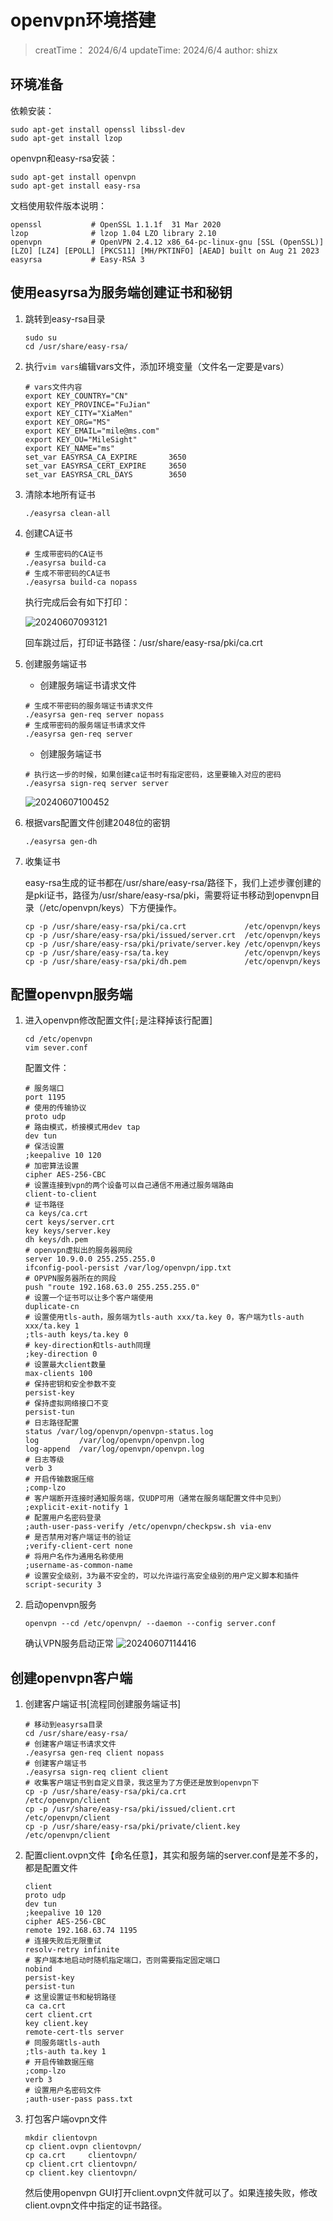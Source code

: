 # openvpn环境搭建

> creatTime： 2024/6/4
> updateTime: 2024/6/4
> author:     shizx

## 环境准备

依赖安装：
```shell
sudo apt-get install openssl libssl-dev
sudo apt-get install lzop
```

openvpn和easy-rsa安装：
```shell
sudo apt-get install openvpn
sudo apt-get install easy-rsa
```

文档使用软件版本说明：
```shell
openssl           # OpenSSL 1.1.1f  31 Mar 2020
lzop              # lzop 1.04 LZO library 2.10
openvpn           # OpenVPN 2.4.12 x86_64-pc-linux-gnu [SSL (OpenSSL)] [LZO] [LZ4] [EPOLL] [PKCS11] [MH/PKTINFO] [AEAD] built on Aug 21 2023
easyrsa           # Easy-RSA 3
```

## 使用easyrsa为服务端创建证书和秘钥

1. 跳转到easy-rsa目录

    ```shell
    sudo su
    cd /usr/share/easy-rsa/
    ```
2. 执行`vim vars`编辑vars文件，添加环境变量（文件名一定要是vars）

    ```shell
    # vars文件内容
    export KEY_COUNTRY="CN"
    export KEY_PROVINCE="FuJian"
    export KEY_CITY="XiaMen"
    export KEY_ORG="MS"
    export KEY_EMAIL="mile@ms.com"
    export KEY_OU="MileSight"
    export KEY_NAME="ms"
    set_var EASYRSA_CA_EXPIRE       3650
    set_var EASYRSA_CERT_EXPIRE     3650
    set_var EASYRSA_CRL_DAYS        3650
    ```
3. 清除本地所有证书

    ```shell
    ./easyrsa clean-all
    ```
4. 创建CA证书

    ```shell
    # 生成带密码的CA证书
    ./easyrsa build-ca
    # 生成不带密码的CA证书
    ./easyrsa build-ca nopass
    ```

    执行完成后会有如下打印：

    ![20240607093121](https://cdn.jsdelivr.net/gh/kongchanbiexuele/Pic/Doc/20240607093121.png)
    
    回车跳过后，打印证书路径：/usr/share/easy-rsa/pki/ca.crt
5. 创建服务端证书

    - 创建服务端证书请求文件

    ```shell
    # 生成不带密码的服务端证书请求文件
    ./easyrsa gen-req server nopass
    # 生成带密码的服务端证书请求文件
    ./easyrsa gen-req server
    ```
    - 创建服务端证书

    ```shell
    # 执行这一步的时候，如果创建ca证书时有指定密码，这里要输入对应的密码
    ./easyrsa sign-req server server
    ```

    ![20240607100452](https://cdn.jsdelivr.net/gh/kongchanbiexuele/Pic/Doc/20240607100452.png)
6. 根据vars配置文件创建2048位的密钥

    ```shell
    ./easyrsa gen-dh
    ```

7. 收集证书

    easy-rsa生成的证书都在/usr/share/easy-rsa/路径下，我们上述步骤创建的是pki证书，路径为/usr/share/easy-rsa/pki，需要将证书移动到openvpn目录（/etc/openvpn/keys）下方便操作。

    ```shell
    cp -p /usr/share/easy-rsa/pki/ca.crt             /etc/openvpn/keys
    cp -p /usr/share/easy-rsa/pki/issued/server.crt  /etc/openvpn/keys
    cp -p /usr/share/easy-rsa/pki/private/server.key /etc/openvpn/keys
    cp -p /usr/share/easy-rsa/ta.key                 /etc/openvpn/keys
    cp -p /usr/share/easy-rsa/pki/dh.pem             /etc/openvpn/keys
    ```

## 配置openvpn服务端

1. 进入openvpn修改配置文件[`;`是注释掉该行配置]

    ```shell
    cd /etc/openvpn
    vim sever.conf
    ```

    配置文件：
    ```shell
    # 服务端口
    port 1195
    # 使用的传输协议
    proto udp
    # 路由模式，桥接模式用dev tap
    dev tun
    # 保活设置
    ;keepalive 10 120
    # 加密算法设置
    cipher AES-256-CBC
    # 设置连接到vpn的两个设备可以自己通信不用通过服务端路由
    client-to-client
    # 证书路径
    ca keys/ca.crt
    cert keys/server.crt
    key keys/server.key
    dh keys/dh.pem
    # openvpn虚拟出的服务器网段
    server 10.9.0.0 255.255.255.0
    ifconfig-pool-persist /var/log/openvpn/ipp.txt
    # OPVPN服务器所在的网段
    push "route 192.168.63.0 255.255.255.0"
    # 设置一个证书可以让多个客户端使用
    duplicate-cn
    # 设置使用tls-auth，服务端为tls-auth xxx/ta.key 0，客户端为tls-auth xxx/ta.key 1
    ;tls-auth keys/ta.key 0
    # key-direction和tls-auth同理
    ;key-direction 0
    # 设置最大client数量
    max-clients 100
    # 保持密钥和安全参数不变
    persist-key
    # 保持虚拟网络接口不变
    persist-tun
    # 日志路径配置
    status /var/log/openvpn/openvpn-status.log
    log         /var/log/openvpn/openvpn.log
    log-append  /var/log/openvpn/openvpn.log
    # 日志等级
    verb 3
    # 开启传输数据压缩
    ;comp-lzo
    # 客户端断开连接时通知服务端，仅UDP可用（通常在服务端配置文件中见到）
    ;explicit-exit-notify 1
    # 配置用户名密码登录
    ;auth-user-pass-verify /etc/openvpn/checkpsw.sh via-env
    # 是否禁用对客户端证书的验证
    ;verify-client-cert none
    # 将用户名作为通用名称使用
    ;username-as-common-name
    # 设置安全级别，3为最不安全的，可以允许运行高安全级别的用户定义脚本和插件
    script-security 3
    ```
2. 启动openvpn服务

    ```shell
    openvpn --cd /etc/openvpn/ --daemon --config server.conf
    ```
    确认VPN服务启动正常
    ![20240607114416](https://cdn.jsdelivr.net/gh/kongchanbiexuele/Pic/Doc/20240607114416.png)

## 创建openvpn客户端

1. 创建客户端证书[流程同创建服务端证书]

    ```shell
    # 移动到easyrsa目录
    cd /usr/share/easy-rsa/
    # 创建客户端证书请求文件
    ./easyrsa gen-req client nopass
    # 创建客户端证书
    ./easyrsa sign-req client client
    # 收集客户端证书到自定义目录，我这里为了方便还是放到openvpn下
    cp -p /usr/share/easy-rsa/pki/ca.crt             /etc/openvpn/client
    cp -p /usr/share/easy-rsa/pki/issued/client.crt  /etc/openvpn/client
    cp -p /usr/share/easy-rsa/pki/private/client.key /etc/openvpn/client
    ```
2. 配置client.ovpn文件【命名任意】，其实和服务端的server.conf是差不多的，都是配置文件

    ```shell
    client
    proto udp
    dev tun
    ;keepalive 10 120
    cipher AES-256-CBC
    remote 192.168.63.74 1195
    # 连接失败后无限重试
    resolv-retry infinite
    # 客户端本地启动时随机指定端口，否则需要指定固定端口
    nobind
    persist-key
    persist-tun
    # 这里设置证书和秘钥路径
    ca ca.crt
    cert client.crt
    key client.key
    remote-cert-tls server
    # 同服务端tls-auth
    ;tls-auth ta.key 1
    # 开启传输数据压缩
    ;comp-lzo
    verb 3
    # 设置用户名密码文件
    ;auth-user-pass pass.txt
    ```
3. 打包客户端ovpn文件

    ```shell
    mkdir clientovpn
    cp client.ovpn clientovpn/
    cp ca.crt     clientovpn/
    cp client.crt clientovpn/
    cp client.key clientovpn/
    ```

    然后使用openvpn GUI打开client.ovpn文件就可以了。如果连接失败，修改client.ovpn文件中指定的证书路径。

